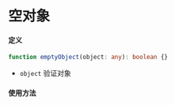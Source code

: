 # 空对象

#### 定义

``` typescript
function emptyObject(object: any): boolean {}
```

- `object` 验证对象

#### 使用方法

``` typescript
```
